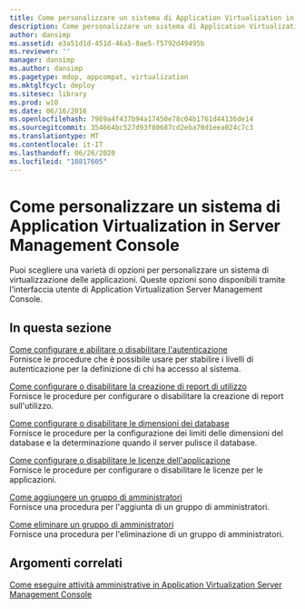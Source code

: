 ```yaml
---
title: Come personalizzare un sistema di Application Virtualization in Server Management Console
description: Come personalizzare un sistema di Application Virtualization in Server Management Console
author: dansimp
ms.assetid: e3a51d1d-451d-46a5-8ae5-f5792d49495b
ms.reviewer: ''
manager: dansimp
ms.author: dansimp
ms.pagetype: mdop, appcompat, virtualization
ms.mktglfcycl: deploy
ms.sitesec: library
ms.prod: w10
ms.date: 06/16/2016
ms.openlocfilehash: 7969a4f437b94a17450e78c04b1761d44136de14
ms.sourcegitcommit: 354664bc527d93f80687cd2eba70d1eea024c7c3
ms.translationtype: MT
ms.contentlocale: it-IT
ms.lasthandoff: 06/26/2020
ms.locfileid: "10817605"
---
```

# Come personalizzare un sistema di Application Virtualization in Server Management Console


Puoi scegliere una varietà di opzioni per personalizzare un sistema di virtualizzazione delle applicazioni. Queste opzioni sono disponibili tramite l'interfaccia utente di Application Virtualization Server Management Console.

## In questa sezione


<a href="" id="how-to-set-up-and-enable-or-disable-authentication"></a>[Come configurare e abilitare o disabilitare l'autenticazione](how-to-set-up-and-enable-or-disable-authentication.md)  
Fornisce le procedure che è possibile usare per stabilire i livelli di autenticazione per la definizione di chi ha accesso al sistema.

<a href="" id="how-to-set-up-or-disable-usage-reporting"></a>[Come configurare o disabilitare la creazione di report di utilizzo](how-to-set-up-or-disable-usage-reporting.md)  
Fornisce le procedure per configurare o disabilitare la creazione di report sull'utilizzo.

<a href="" id="how-to-set-up-or-disable-database-size"></a>[Come configurare o disabilitare le dimensioni dei database](how-to-set-up-or-disable-database-size.md)  
Fornisce le procedure per la configurazione dei limiti delle dimensioni del database e la determinazione quando il server pulisce il database.

<a href="" id="how-to-set-up-or-disable-application-licensing"></a>[Come configurare o disabilitare le licenze dell'applicazione](how-to-set-up-or-disable-application-licensing.md)  
Fornisce le procedure per configurare o disabilitare le licenze per le applicazioni.

<a href="" id="how-to-add-an-administrator-group"></a>[Come aggiungere un gruppo di amministratori](how-to-add-an-administrator-group.md)  
Fornisce una procedura per l'aggiunta di un gruppo di amministratori.

<a href="" id="how-to-delete-an-administrator-group"></a>[Come eliminare un gruppo di amministratori](how-to-delete-an-administrator-group.md)  
Fornisce una procedura per l'eliminazione di un gruppo di amministratori.

## Argomenti correlati


[Come eseguire attività amministrative in Application Virtualization Server Management Console](how-to-perform-administrative-tasks-in-the-application-virtualization-server-management-console.md)

 

 





